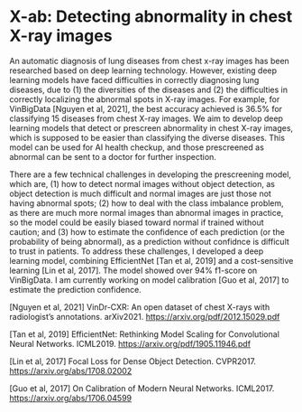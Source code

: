 # X-ab: Detecting abnormality in chest X-ray images

An automatic diagnosis of lung diseases from chest x-ray images has been researched based on deep learning technology. However, existing deep learning models have faced difficulties in correctly diagnosing lung diseases, due to (1) the diversities of the diseases and (2) the difficulties in correctly localizing the abnormal spots in X-ray images. For example, for VinBigData [Nguyen et al, 2021], the best accuracy achieved is 36.5% for classifying 15 diseases from chest X-ray images. We aim to develop deep learning models that detect or prescreen abnormality in chest X-ray images, which is supposed to be easier than classifying the diverse diseases. This model can be used for AI health checkup, and those prescreened as abnormal can be sent to a doctor for further inspection.

There are a few technical challenges in developing the prescreening model, which are, (1) how to detect normal images without object detection, as object detection is much difficult and normal images are just those not having abnormal spots; (2) how to deal with the class imbalance problem, as there are much more normal images than abnormal images in practice, so the model could be easily biased toward normal if trained without caution; and (3) how to estimate the confidence of each prediction (or the probability of being abnormal), as a prediction without confidnce is difficult to trust in patients. To address these challenges, I developed a deep learning model, combining EfficientNet [Tan et al, 2019] and a cost-sensitive learning [Lin et al, 2017]. The model showed over 94% f1-score on VinBigData. I am currently working on model calibration [Guo et al, 2017] to estimate the prediction confidence.

[Nguyen et al, 2021] VinDr-CXR: An open dataset of chest X-rays with radiologist’s annotations. arXiv2021. https://arxiv.org/pdf/2012.15029.pdf 

[Tan et al, 2019] EfficientNet: Rethinking Model Scaling for Convolutional Neural Networks. ICML2019. https://arxiv.org/pdf/1905.11946.pdf

[Lin et al, 2017] Focal Loss for Dense Object Detection. CVPR2017. https://arxiv.org/abs/1708.02002

[Guo et al, 2017] On Calibration of Modern Neural Networks. ICML2017. https://arxiv.org/abs/1706.04599

